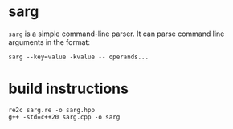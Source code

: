 # sarg
`sarg` is a simple command-line parser. It can parse command line arguments in the format:

`sarg --key=value -kvalue -- operands...`

# build instructions

    re2c sarg.re -o sarg.hpp
    g++ -std=c++20 sarg.cpp -o sarg
